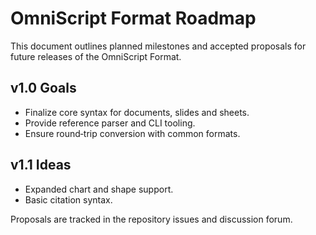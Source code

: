 # OmniScript Format Roadmap

This document outlines planned milestones and accepted proposals for future releases of the OmniScript Format.

## v1.0 Goals
- Finalize core syntax for documents, slides and sheets.
- Provide reference parser and CLI tooling.
- Ensure round‑trip conversion with common formats.

## v1.1 Ideas
- Expanded chart and shape support.
- Basic citation syntax.

Proposals are tracked in the repository issues and discussion forum.
